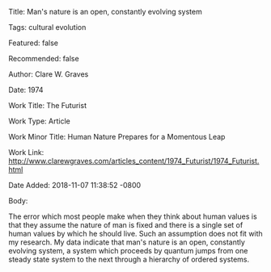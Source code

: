 Title:  Man's nature is an open, constantly evolving system

Tags:   cultural evolution

Featured: false

Recommended: false

Author: Clare W. Graves

Date:   1974

Work Title: The Futurist

Work Type: Article

Work Minor Title: Human Nature Prepares for a Momentous Leap

Work Link: http://www.clarewgraves.com/articles_content/1974_Futurist/1974_Futurist.html

Date Added: 2018-11-07 11:38:52 -0800

Body: 

The error which most people make when they think about human values is that they assume the nature of man is fixed and there is a single set of human values by which he should live. Such an assumption does not fit with my research. My data indicate that man's nature is an open, constantly evolving system, a system which proceeds by quantum jumps from one steady state system to the next through a hierarchy of ordered systems.

